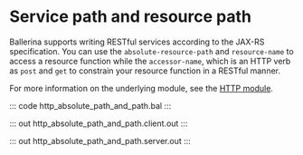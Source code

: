 # Service path and resource path

Ballerina supports writing RESTful services according to the JAX-RS specification. 
You can use the `absolute-resource-path` and `resource-name` to access a resource function while the `accessor-name`,
which is an HTTP verb as `post` and `get` to constrain your resource function in a RESTful manner.

For more information on the underlying module, 
see the [HTTP module](https://lib.ballerina.io/ballerina/http/latest/).

::: code http_absolute_path_and_path.bal :::

::: out http_absolute_path_and_path.client.out :::

::: out http_absolute_path_and_path.server.out :::
